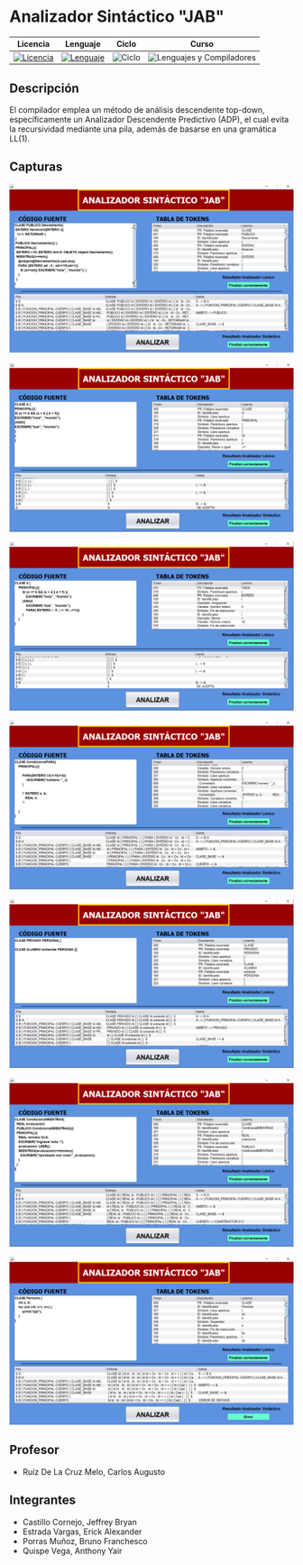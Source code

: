 # **Analizador Sintáctico "JAB"**

<div align="center">

|Licencia|Lenguaje|Ciclo|Curso|
|:--:|:--:|:--:|:--:|
|[![Licencia](https://img.shields.io/badge/License-MIT-red.svg)](https://opensource.org/licenses/MIT)|[![Lenguaje](https://img.shields.io/badge/Language-java-blue.svg)](https://dev.java/learn/getting-started-with-java/)|![Ciclo](https://img.shields.io/badge/V-2020-green.svg)|![Lenguajes y Compiladores](https://img.shields.io/badge/Lenguajes_y_Compiladores-blueviolet.svg)

</div>


## Descripción

El compilador emplea un método de análisis descendente top-down, específicamente un Analizador Descendente Predictivo (ADP), el cual evita la recursividad mediante una pila, además de basarse en una gramática LL(1).

## Capturas

<p align="center">
  <img src="https://github.com/anthonyquispev/AnalizadorSintactico/blob/master/capturas/Ejemplo_01.PNG">
</p>
<p align="center">
  <img src="https://github.com/anthonyquispev/AnalizadorSintactico/blob/master/capturas/Ejemplo_02.PNG">
</p>
<p align="center">
  <img src="https://github.com/anthonyquispev/AnalizadorSintactico/blob/master/capturas/Ejemplo_03.PNG">
</p>
<p align="center">
  <img src="https://github.com/anthonyquispev/AnalizadorSintactico/blob/master/capturas/Ejemplo_04.PNG">
</p>
<p align="center">
  <img src="https://github.com/anthonyquispev/AnalizadorSintactico/blob/master/capturas/Ejemplo_05.PNG">
</p>
<p align="center">
  <img src="https://github.com/anthonyquispev/AnalizadorSintactico/blob/master/capturas/Ejemplo_06.PNG">
</p>
<p align="center">
  <img src="https://github.com/anthonyquispev/AnalizadorSintactico/blob/master/capturas/Ejemplo_07.PNG">
</p>


## Profesor

* Ruíz De La Cruz Melo, Carlos Augusto


## Integrantes

* Castillo Cornejo, Jeffrey Bryan
* Estrada Vargas, Erick Alexander
* Porras Muñoz, Bruno Franchesco
* Quispe Vega, Anthony Yair
